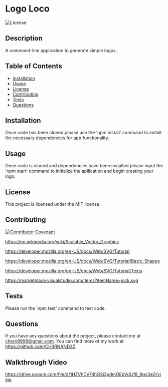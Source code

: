 
 # Logo Loco

![License](https://img.shields.io/badge/license-MIT-green.svg)

## Description

A command-line application to generate simple logos.

## Table of Contents

- [Installation](#installation)
- [Usage](#usage)
- [License](#license)
- [Contributing](#contributing)
- [Tests](#tests)
- [Questions](#questions)

## Installation

Once code has been cloned please use the 'npm install' command to install the necessary dependencies for app functionality.

## Usage

Once code is cloned and dependencies have been installed please input the 'npm start' command to initialize the apllication and begin creating your logo.

## License

This project is licensed under the MIT license.

## Contributing

[![Contributor Covenant](https://img.shields.io/badge/Contributor%20Covenant-2.1-4baaaa.svg)](code_of_conduct.md)

https://en.wikipedia.org/wiki/Scalable_Vector_Graphics

https://developer.mozilla.org/en-US/docs/Web/SVG/Tutorial

https://developer.mozilla.org/en-US/docs/Web/SVG/Tutorial/Basic_Shapes

https://developer.mozilla.org/en-US/docs/Web/SVG/Tutorial/Texts

https://marketplace.visualstudio.com/items?itemName=jock.svg

## Tests

Please run the 'npm test' command to test code.

## Questions

If you have any questions about the project, please contact me at chern8998@gmail.com. You can find more of my work at https://github.com/CH3RNAND3Z.

## Walkthrough Video

https://drive.google.com/file/d/1HZVhDy74hGSi3pdmOEpVdLif8_9qv3aG/view

